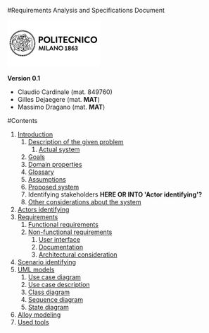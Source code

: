 #Requirements Analysis and Specifications Document

![Politecnico di Milano](../resources/logo_polimi.png?raw=true)

**Version 0.1**

* Claudio Cardinale (mat. 849760)
* Gilles Dejaegere (mat. **MAT**)
* Massimo Dragano (mat. **MAT**)

#Contents
1. [Introduction](introduction.md)
    1. [Description of the given problem](introduction.md#description-of-the-given-problem)
        1. [Actual system](introduction.md#actual-system)
    1. [Goals](introduction.md#goals)
    1. [Domain properties](introduction.md#domain-properties)
    1. [Glossary](introduction.md#glossary)
    1. [Assumptions](introduction.md#assumptions)
    1. [Proposed system](introduction.md#proposed-system)
    1. Identifying stakeholders **HERE OR INTO 'Actor identifying'?**
    1. [Other considerations about the system](introduction.md#other-considerations-about-the-system)
1. [Actors identifying](actors-identifying.md)
1. [Requirements](requirements.md)
    1. [Functional requirements](requirements.md#functional-requirements)
    1. [Non-functional requirements](requirements.md#non-functional-requirements)
        1. [User interface](requirements.md#user-interface)
        1. [Documentation](requirements.md#documentation)
        1. [Architectural consideration](requirements.md#architectural-consideration)
1. [Scenario identifying](scenario-identifying.md)
1. [UML models](uml-models.md)
    1. [Use case diagram](uml-models.md#use-case-diagram)
    1. [Use case description](uml-models.md#use-case-description)
    1. [Class diagram](uml-models.md#class-diagram)
    1. [Sequence diagram](uml-models.md#sequence-diagram)
    1. [State diagram](uml-models.md#state-diagram)
1. [Alloy modeling](alloy-modeling.md)
1. [Used tools](used-tools.md)
